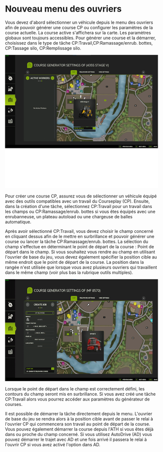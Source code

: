 # Nouveau menu des ouvriers


Vous devez d'abord sélectionner un véhicule depuis le menu des ouvriers afin de pouvoir générer une course CP ou configurer les paramètres de la course actuelle. 
La course active s'affichera sur la carte.
Les paramètres globaux sont toujours accessibles.
Pour générer une course et la démarrer, choisissez dans le type de tâche CP:Travail,CP:Ramassage/enrub. bottes, CP:Tassage silo, CP:Remplissage silo.


![Image](/translation_data/startjobmenuhelp_0_0_1024_895.png)


Pour créer une course CP, assurez vous de sélectionner un véhicule équipé avec des outils compatibles avec un travail du Courseplay (CP).
Ensuite, dans la création d'une tâche, sélectionnez CP:Travail pour un travail dans les champs ou CP:Ramassage/enrub. bottes si vous êtes équipés avec une enrubanneuse, un plateau autoload ou une chargeuse de balles automatique.



Après avoir sélectionné CP:Travail, vous devez choisir le champ concerné en cliquant dessus afin de le mettre en surbrillance et pouvoir générer une course ou lancer la tâche CP:Ramassage/enrub. bottes.
La sélection du champ s'effectue en déterminant le point de départ de la course : Point de départ dans le champ.
Si vous souhaitez vous rendre au champ en utilisant l'ouvrier de base du jeu, vous devez également spécifier la position cible au même endroit que le point de départ de la course.
La position dans la rangée n'est utilisée que lorsque vous avez plusieurs ouvriers qui travaillent dans le même champ (voir plus bas la rubrique outils multiples).


![Image](/translation_data/readyjobmenuhelp_0_0_765_510.png)


Lorsque le point de départ dans le champ est correctement défini, les contours du champ seront mis en surbrillance.
Si vous avez créé une tâche CP:Travail alors vous pourrez accéder aux paramètres du générateur de courses.



Il est possible de démarrer la tâche directement depuis le menu. L'ouvrier de base du jeu se rendra alors à la position cible avant de passer le relai à l'ouvrier CP qui commencera son travail au point de départ de la course.
Vous pouvez également démarrer la course depuis l'ATH si vous êtes déjà dans ou proche du champ concerné. Si vous utilisez AutoDrive (AD) vous pouvez démarrer le trajet avec AD et une fois arrivé il passera le relai à l'ouvrir CP si vous avez activé l'option dans AD.


